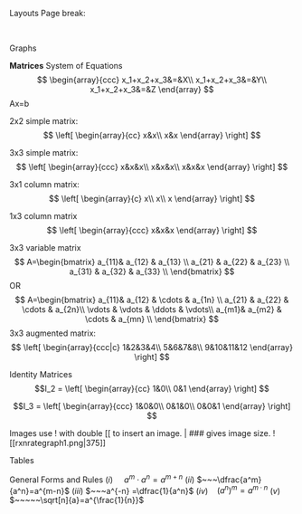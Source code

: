 Layouts
Page break: 
<div style="page-break-after: always; visibility: hidden"> \pagebreak </div>

Graphs

__Matrices__
System of Equations
$$
\begin{array}{ccc}
  x_1+x_2+x_3&=&X\\
  x_1+x_2+x_3&=&Y\\
  x_1+x_2+x_3&=&Z
\end{array}
$$
Ax=b


2x2 simple matrix:
$$ \left[
\begin{array}{cc}
  x&x\\
  x&x
\end{array}
\right] $$

3x3 simple matrix:
$$ \left[
\begin{array}{ccc}
  x&x&x\\
  x&x&x\\
  x&x&x
\end{array}
\right] $$

3x1 column matrix:
$$ \left[
\begin{array}{c}
  x\\
  x\\
  x
\end{array}
\right] $$

1x3 column matrix
$$ \left[
\begin{array}{ccc}
  x&x&x
\end{array}
\right] $$

3x3 variable matrix
$$
    A=\begin{bmatrix}
     a_{11}& a_{12} & a_{13} \\
    a_{21} & a_{22} & a_{23} \\
    a_{31} & a_{32} & a_{33} \\
    \end{bmatrix}
$$
OR
$$
    A=\begin{bmatrix}
 a_{11}& a_{12} & \cdots & a_{1n} \\
 a_{21} & a_{22} & \cdots & a_{2n}\\
 \vdots & \vdots & \ddots & \vdots\\
 a_{m1}& a_{m2} & \cdots & a_{mn} \\
	\end{bmatrix}
$$
3x3 augmented matrix:
$$ \left[
\begin{array}{ccc|c}
  1&2&3&4\\
  5&6&7&8\\
  9&10&11&12
\end{array}
\right] $$

Identity Matrices
$$I_2 = \left[
\begin{array}{cc}
  1&0\\
  0&1
\end{array}
\right] $$

$$I_3 = \left[
\begin{array}{ccc}
  1&0&0\\
  0&1&0\\
  0&0&1
\end{array}
\right] $$


Images
use ! with double \[[  to insert an image. | ### gives image size. 
![[rxnrategraph1.png|375]]

Tables

General Forms and Rules
$(i)$ $~~~~a^m \cdot a^n=a^{m+n}$
$(ii)$ $~~~\dfrac{a^m}{a^n}=a^{m-n}$
$(iii)$ $~~~a^{-n} =\dfrac{1}{a^n}$ 
$(iv)$ $~~~(a^{n})^m=a^{m\cdot n}$
$(v)$ $~~~~~\sqrt[n]{a}=a^{\frac{1}{n}}$


